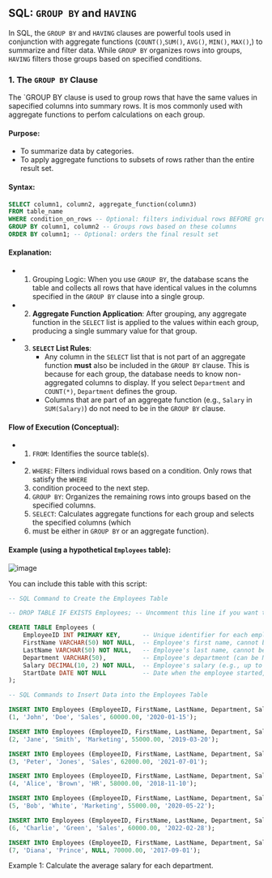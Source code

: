 ## SQL: `GROUP BY` and `HAVING`

In SQL, the `GROUP BY` and `HAVING` clauses are powerful tools used in conjunction with aggregate
functions (`COUNT()`,`SUM()`, `AVG()`, `MIN()`, `MAX()`,) to summarize and filter data. While 
`GROUP BY`  organizes rows into groups, `HAVING` filters those groups based on specified conditions.

### 1. The `GROUP BY` Clause

The `GROUP BY clause is used to group rows that have the same values in sapecified columns into 
summary rows. It is mos commonly used with aggregate functions to perfom calculations on each group.

#### Purpose:

- To summarize data by categories.
- To apply aggregate functions to subsets of rows rather than the entire result set.

#### Syntax:

```sql
SELECT column1, column2, aggregate_function(column3)
FROM table_name
WHERE condition_on_rows -- Optional: filters individual rows BEFORE grouping
GROUP BY column1, column2 -- Groups rows based on these columns
ORDER BY column1; -- Optional: orders the final result set
```

#### Explanation:

- 1. Grouping Logic: When you use `GROUP BY`, the database scans the table and collects all rows
that have identical values in the columns specified in the `GROUP BY` clause into a single group.

- 2. **Aggregate Function Application**: After grouping, any aggregate function in the `SELECT` list
is applied to the values within each group, producing a single summary value for that group.

- 3. **`SELECT` List Rules**:
       - Any column in the `SELECT` list that is not part of an aggregate function **must** also
be included in the `GROUP BY` clause. This is because for each group, the database needs to know
non-aggregated columns to display. If you select `Department` and `COUNT(*)`, `Department` defines
the group.
        - Columns that are part of an aggregate function (e.g., `Salary` in `SUM(Salary)`) do not
need to be in the `GROUP BY` clause.

#### Flow of Execution  (Conceptual):

- 1. `FROM`: Identifies the source table(s).
- 2. `WHERE`: Filters individual rows based on a condition. Only rows that satisfy the `WHERE`
  3. condition proceed to the next step.
  4. `GROUP BY`: Organizes the remaining rows into groups based on the specified columns.
  5. `SELECT`: Calculates aggregate functions for each group and selects the specified columns (which
  6. must be either in `GROUP BY` or an aggregate function).
 
#### Example (using a hypothetical `Employees` table):    

![image](https://github.com/user-attachments/assets/f385ced2-6969-4e1c-8523-ab04a94ea04d)

You can include this table with this script:

```sql
-- SQL Command to Create the Employees Table

-- DROP TABLE IF EXISTS Employees; -- Uncomment this line if you want to drop the table if it already exists

CREATE TABLE Employees (
    EmployeeID INT PRIMARY KEY,      -- Unique identifier for each employee, set as Primary Key
    FirstName VARCHAR(50) NOT NULL,  -- Employee's first name, cannot be NULL
    LastName VARCHAR(50) NOT NULL,   -- Employee's last name, cannot be NULL
    Department VARCHAR(50),          -- Employee's department (can be NULL)
    Salary DECIMAL(10, 2) NOT NULL,  -- Employee's salary (e.g., up to 10 digits total, 2 after decimal)
    StartDate DATE NOT NULL          -- Date when the employee started, cannot be NULL
);

-- SQL Commands to Insert Data into the Employees Table

INSERT INTO Employees (EmployeeID, FirstName, LastName, Department, Salary, StartDate) VALUES
(1, 'John', 'Doe', 'Sales', 60000.00, '2020-01-15');

INSERT INTO Employees (EmployeeID, FirstName, LastName, Department, Salary, StartDate) VALUES
(2, 'Jane', 'Smith', 'Marketing', 55000.00, '2019-03-20');

INSERT INTO Employees (EmployeeID, FirstName, LastName, Department, Salary, StartDate) VALUES
(3, 'Peter', 'Jones', 'Sales', 62000.00, '2021-07-01');

INSERT INTO Employees (EmployeeID, FirstName, LastName, Department, Salary, StartDate) VALUES
(4, 'Alice', 'Brown', 'HR', 58000.00, '2018-11-10');

INSERT INTO Employees (EmployeeID, FirstName, LastName, Department, Salary, StartDate) VALUES
(5, 'Bob', 'White', 'Marketing', 55000.00, '2020-05-22');

INSERT INTO Employees (EmployeeID, FirstName, LastName, Department, Salary, StartDate) VALUES
(6, 'Charlie', 'Green', 'Sales', 60000.00, '2022-02-28');

INSERT INTO Employees (EmployeeID, FirstName, LastName, Department, Salary, StartDate) VALUES
(7, 'Diana', 'Prince', NULL, 70000.00, '2017-09-01');
```
Example 1: Calculate the average salary for each department.
